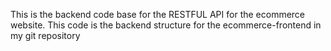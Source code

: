 This is the backend code base for the RESTFUL API for the ecommerce website. This code is the backend structure for the ecommerce-frontend in my git repository    
